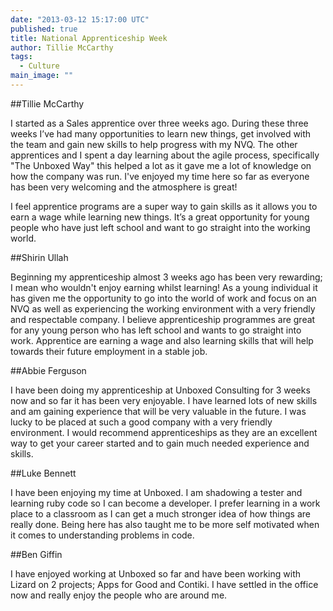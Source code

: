 ```yaml
---
date: "2013-03-12 15:17:00 UTC"
published: true
title: National Apprenticeship Week
author: Tillie McCarthy
tags: 
  - Culture
main_image: ""
---
```



##Tillie McCarthy

I started as a Sales apprentice over three weeks ago. During these three weeks I’ve had many opportunities to learn new things, get involved with the team and gain new skills to help progress with my NVQ. The other apprentices and I spent a day learning about the agile process, specifically "The Unboxed Way" this helped a lot as it gave me a lot of knowledge on how the company was run. I've enjoyed my time here so far as everyone has been very welcoming and the atmosphere is great!

I feel apprentice programs are a super way to gain skills as it allows you to earn a wage while learning new things. It’s a great opportunity for young people who have just left school and want to go straight into the working world.

##Shirin Ullah

Beginning my apprenticeship almost 3 weeks ago has been very rewarding; I mean who wouldn't enjoy earning whilst learning! As a young individual it has given me the opportunity to go into the world of work and focus on an NVQ as well as experiencing the working environment with a very friendly and respectable company.
I believe apprenticeship programmes are great for any young person who has left school and wants to go straight into work. Apprentice are earning a wage and also learning skills that will help towards their future employment in a stable job.

##Abbie Ferguson

I have been doing my apprenticeship at Unboxed Consulting for 3 weeks now and so far it has been very enjoyable. I have learned lots of new skills and am gaining experience that will be very valuable in the future. I was lucky to be placed at such a good company with a very friendly environment. I would recommend apprenticeships as they are an excellent way to get your career started and to gain much needed experience and skills.

##Luke Bennett

I have been enjoying my time at Unboxed. I am shadowing a tester and learning ruby code so I can become a developer. I prefer learning in a work place to a classroom as I can get a much stronger idea of how things are really done. Being here has also taught me to be more self motivated when it comes to understanding problems in code.

##Ben Giffin

I have enjoyed working at Unboxed so far and have been working with Lizard on 2 projects; Apps for Good and Contiki. I have settled in the office now and really enjoy the people who are around me.

